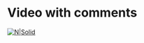 # Video with comments

[![N|Solid](https://s1.iconbird.com/ico/2013/12/505/w450h4001385925286Video.png)](https://drive.google.com/file/d/1xdO2YhUNm9IQjBHosUxhEz4Cy-JtvtpE/view?usp=sharing)
